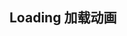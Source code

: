 ## Loading 加载动画
<script setup>
    import baseDemo from './demo/base.vue';
    import preview from "../../../src/components/preview.vue"
</script>

<!-- ### 动画一 -->

<baseDemo />
<preview compName="loading" demoName="base" />




